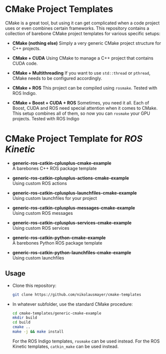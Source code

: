 # CMake Project Templates

CMake is a great tool, but using it can get complicated when a code project uses or even combines certain frameworks. This repository contains a collection of barebone CMake project templates for various specific setups:


*  **CMake (nothing else)**
   Simply a very generic CMake project structure for C++ projects.

*  **CMake + CUDA**
   Using CMake to manage a C++ project that contains CUDA code.

*  **CMake + Multithreading**
   If you want to use `std::thread` or `pthread`, CMake needs to be configured accordingly.

*  **CMake + ROS**
   This project can be compiled using `rosmake`. Tested with ROS Indigo.

*  **CMake + Boost + CUDA + ROS**
   Sometimes, you need it all. Each of Boost, CUDA and ROS need special attention when it comes to CMake. This setup combines all of them, so now you can `rosmake` your GPU projects. Tested with ROS Indigo


# CMake Project Template for *ROS Kinetic*

* **generic-ros-catkin-cplusplus-cmake-example**<br/>
  A barebones C++ ROS package template

* **generic-ros-catkin-cplusplus-actions-cmake-example**<br/>
  Using custom ROS actions

* **generic-ros-catkin-cplusplus-launchfiles-cmake-example**<br/>
  Using custom launchfiles for your project

* **generic-ros-catkin-cplusplus-messages-cmake-example**<br/>
  Using custom ROS messages

* **generic-ros-catkin-cplusplus-services-cmake-example**<br/>
  Using custom ROS services

* **generic-ros-catkin-python-cmake-example**<br/>
  A barebones Python ROS package template

* **generic-ros-catkin-python-launchfiles-cmake-example**<br/>
  Using custom launchfiles




## Usage

*  Clone this repository:
   ```bash
   git clone https://github.com/nikolausmayer/cmake-templates
   ```

*  In whatever subfolder, use the standard CMake procedure:
   ```bash
   cd cmake-templates/generic-cmake-example
   mkdir build
   cd build
   cmake ..
   make -j && make install
   ```
   For the ROS Indigo templates, `rosmake` can be used instead.
   For the ROS Kinetic templates, `catkin_make` can be used instead.



